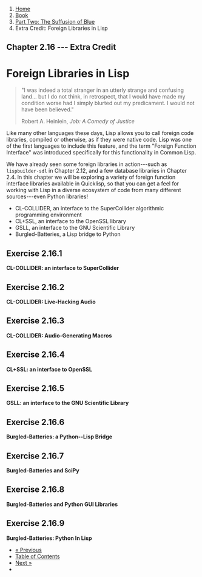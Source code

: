 <ol class="breadcrumb">
  <li><a href="/">Home</a></li>
  <li><a href="/book/">Book</a></li>
  <li><a href="/book/2-0-0-overview/">Part Two: The Suffusion of Blue</a></li>
  <li class="active">Extra Credit: Foreign Libraries in Lisp</li>
</ol>

## Chapter 2.16 --- Extra Credit

# Foreign Libraries in Lisp

> "I was indeed a total stranger in an utterly strange and confusing land... but I do not think, in retrospect, that I would have made my condition worse had I simply blurted out my predicament. I would not have been believed."
> <footer>Robert A. Heinlein, <em>Job: A Comedy of Justice</em></footer>

Like many other languages these days, Lisp allows you to call foreign code libraries, compiled or otherwise, as if they were native code. Lisp was one of the first languages to include this feature, and the term "Foreign Function Interface" was introduced specifically for this functionality in Common Lisp.

We have already seen some foreign libraries in action---such as `lispbuilder-sdl` in Chapter 2.12, and a few database libraries in Chapter 2.4. In this chapter we will be exploring a variety of foreign function interface libraries available in Quicklisp, so that you can get a feel for working with Lisp in a diverse ecosystem of code from many different sources---even Python libraries!

* CL-COLLIDER, an interface to the SuperCollider algorithmic programming environment
* CL+SSL, an interface to the OpenSSL library
* GSLL, an interface to the GNU Scientific Library
* Burgled-Batteries, a Lisp bridge to Python

## Exercise 2.16.1

**CL-COLLIDER: an interface to SuperCollider**

## Exercise 2.16.2

**CL-COLLIDER: Live-Hacking Audio**

## Exercise 2.16.3

**CL-COLLIDER: Audio-Generating Macros**

## Exercise 2.16.4

**CL+SSL: an interface to OpenSSL**

## Exercise 2.16.5

**GSLL: an interface to the GNU Scientific Library**

## Exercise 2.16.6

**Burgled-Batteries: a Python--Lisp Bridge**

## Exercise 2.16.7

**Burgled-Batteries and SciPy**

## Exercise 2.16.8

**Burgled-Batteries and Python GUI Libraries**

## Exercise 2.16.9

**Burgled-Batteries: Python In Lisp**

<ul class="pager">
  <li class="previous"><a href="/book/2-15-0-docs-and-inspection/">&laquo; Previous</a></li>
  <li><a href="/book/">Table of Contents</a></li>
  <li class="next"><a href="/book/2-17-0-debugging-testing/">Next &raquo;</a><li>
</ul>

